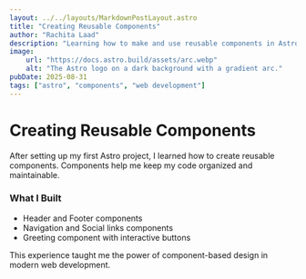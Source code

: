 ```yaml
---
layout: ../../layouts/MarkdownPostLayout.astro
title: "Creating Reusable Components"
author: "Rachita Laad"
description: "Learning how to make and use reusable components in Astro."
image:
    url: "https://docs.astro.build/assets/arc.webp"
    alt: "The Astro logo on a dark background with a gradient arc."
pubDate: 2025-08-31
tags: ["astro", "components", "web development"]
---
```


# Creating Reusable Components

After setting up my first Astro project, I learned how to create reusable components. Components help me keep my code organized and maintainable.

### What I Built

- Header and Footer components
- Navigation and Social links components
- Greeting component with interactive buttons

This experience taught me the power of component-based design in modern web development.
